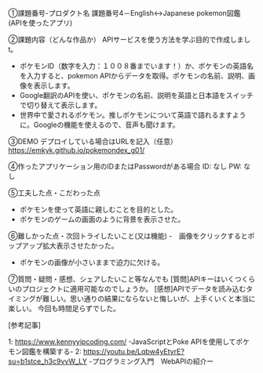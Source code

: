 ①課題番号-プロダクト名
課題番号4－English↔︎Japanese pokemon図鑑 (APIを使ったアプリ)

②課題内容（どんな作品か）
 APIサービスを使う方法を学ぶ目的で作成しましt。
 - ポケモンID（数字を入力：１００８番までいます！）か、ポケモンの英語名を入力すると、pokemon APIからデータを取得。ポケモンの名前、説明、画像を表示します。
 - Google翻訳のAPIを使い、ポケモンの名前、説明を英語と日本語をスイッチで切り替えて表示します。
 - 世界中で愛されるポケモン。推しポケモンについて英語で語れるますように。Googleの機能を使えるので、音声も聞けます。

③DEMO
デプロイしている場合はURLを記入（任意）
https://emkyk.github.io/pokemondex_g01/

④作ったアプリケーション用のIDまたはPasswordがある場合
ID: なし
PW: なし

⑤工夫した点・こだわった点
- ポケモンを使って英語に親しむことを目的とした。
- ポケモンのゲームの画面のように背景を表示させた。

⑥難しかった点・次回トライしたいこと(又は機能)
-　画像をクリックするとポップアップ拡大表示させたかった。
- ポケモンの画像が小さいままで迫力に欠ける。

⑦質問・疑問・感想、シェアしたいこと等なんでも
[質問]APIキーはいくつくらいのプロジェクトに適用可能なのでしょうか。
[感想]APIでデータを読み込むタイミングが難しい。思い通りの結果にならないと悔しいが、上手くいくと本当に楽しい。
今回も時間足らずでした。

[参考記事]

1: https://www.kennyyipcoding.com/  -JavaScriptとPoke APIを使用してポケモン図鑑を構築する-
2: https://youtu.be/Lqbw4yEtyrE?su=b1stce_h3c9vvW_LY -プログラミング入門　WebAPIの紹介ー
